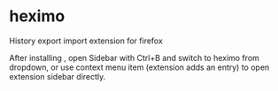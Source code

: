 # heximo
History export import extension for firefox

After installing , open Sidebar with Ctrl+B and switch to heximo from dropdown,
or use context menu item (extension adds an entry) to open extension sidebar directly.